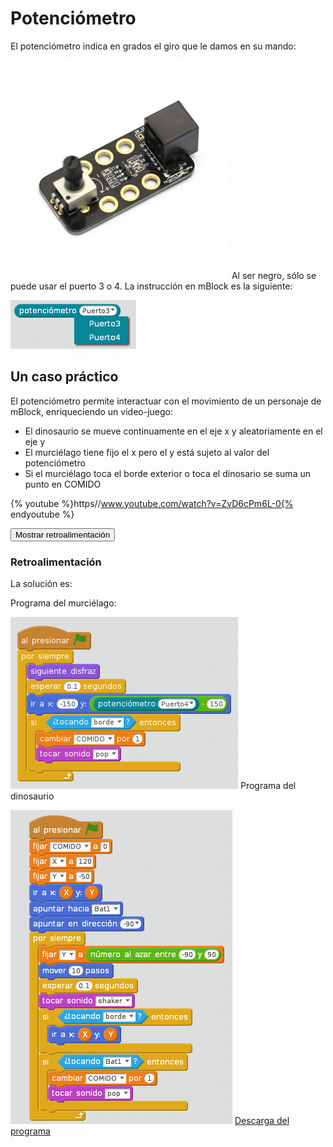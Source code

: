 
# Potenciómetro

El potenciómetro indica en grados el giro que le damos en su mando:

![](img/EL_POTEN_makeblock_EL_POTEN.jpg)
Al ser negro, sólo se puede usar el puerto 3 o 4. La instrucción en mBlock es la siguiente:

![](img/instruccpoten.png)
## Un caso práctico

El potenciómetro permite interactuar con el movimiento de un personaje de mBlock, enriqueciendo un video-juego:

- El dinosaurio se mueve continuamente en el eje x y aleatoriamente en el eje y
- El murciélago tiene fijo el x pero el y está sujeto al valor del potenciómetro
- Si el murciélago toca el borde exterior o toca el dinosario se suma un punto en COMIDO

{% youtube %}https//www.youtube.com/watch?v=ZvD6cPm6L-0{% endyoutube %}
<script type="text/javascript">var feedback5_93text = "Mostrar retroalimentación";</script><input type="button" name="toggle-feedback-5_93" value="Mostrar retroalimentación" class="feedbackbutton" onclick="$exe.toggleFeedback(this,true);return false" />

### Retroalimentación

La solución es:

Programa del murciélago:

![](img/comedinopoten-bat.png)
Programa del dinosaurio

![](img/comedinopoten-dino.png)
[Descarga del programa](http://aularagon.catedu.es/materialesaularagon2013/mbot/fuentes/comer-bat-dino-potenciometro.sb2)


